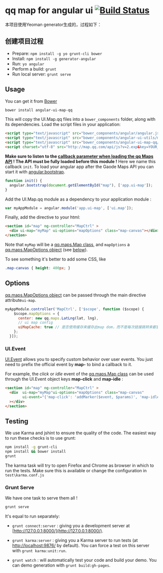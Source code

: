 # qq map for angular ui [![Build Status](https://secure.travis-ci.org/yeoman/generator-jquery.svg?branch=master)](https://travis-ci.org/yeoman/generator-jquery)

本项目使用Yeoman generator生成的，过程如下：
## 创建项目过程
- Prepare: `npm install -g yo grunt-cli bower`
- Install: `npm install -g generator-angular`
- Run: `yo angular`
- Perform a build: `grunt`
- Run local server: `grunt serve`

## Usage
You can get it from [Bower](http://bower.io/)

```sh
bower install angular-ui-map-qq
```

This will copy the UI.Map.qq files into a `bower_components` folder, along with its dependencies. Load the script files in your application:

```html
<script type="text/javascript" src="bower_components/angular/angular.js"></script>
<script type="text/javascript" src="bower_components/angular-ui-utils/modules/event/event.js "></script>
<script type="text/javascript" src="bower_components/angular-ui-map-qq/ui-map.js"></script>
<script charset="utf-8" src="http://map.qq.com/api/js?v=2.exp&key=YOUR_KEY"></script>
```

__Make sure to listen to the [callback parameter when loading the qq Maps API](http://open.map.qq.com/javascript_v2/case-run.html#sample-map-async) !
The API must be fully loaded before this module !__
Here we name this callback `init`. To load your angular app after the Gaode Maps API you can start it with [angular.bootstrap](http://docs.angularjs.org/api/angular.bootstrap).

```javascript
function init() {
  angular.bootstrap(document.getElementById("map"), ['app.ui-map']);
}
```

Add the UI.Map.qq module as a dependency to your application module :

```javascript
var myAppModule = angular.module('app.ui-map', ['ui.map']);
```

Finally, add the directive to your html:

```html
<section id="map" ng-controller="MapCtrl" >
  <div ui-map="myMap" ui-options="mapOptions" class="map-canvas"></div>
</section>
```
Note that `myMap` will be a [qq.maps.Map class](http://open.map.qq.com/javascript_v2/doc/map.html), and `mapOptions` a [qq.maps.MapOptions object](http://open.map.qq.com/javascript_v2/doc/mapoptions.html) (see [below](#options)).

To see something it's better to add some CSS, like

```css
.map-canvas { height: 400px; }
```

## Options

[qq.maps.MapOptions object](http://open.map.qq.com/javascript_v2/doc/mapoptions.html) can be passed through the main directive attribute`ui-map`.

```javascript
myAppModule.controller('MapCtrl', ['$scope', function ($scope) {
    $scope.mapOptions = {
      center: new qq.maps.LatLng(lat, lng),
      // ui map config
      uiMapCache: true // 是否使用缓存来缓存此map dom，而不是每次链接跳转来都重新创建
    };
  }]);
```

### UI.Event

[UI.Event](http://angular-ui.github.io/ui-utils/#/event) allows you to specify custom behavior over user events. You just need to prefix the official event by __map-__ to bind a callback to it.

For example, the _click_ or *idle* event of the [qq.maps.Map class](http://open.map.qq.com/javascript_v2/doc/map.html) can be used through the UI.Event object keys __map-click__ and **map-idle** :

```html
<section id="map" ng-controller="MapCtrl" >
  <div  ui-map="myMap"ui-options="mapOptions" class="map-canvas"
        ui-event="{'map-click': 'addMarker($event, $params)', 'map-idle': 'setZoomMessage(myMap.getZoom())' }"
  ></div>
</section>
```


## Testing

We use Karma and jshint to ensure the quality of the code.  The easiest way to run these checks is to use grunt:

```sh
npm install -g grunt-cli
npm install && bower install
grunt
```

The karma task will try to open Firefox and Chrome as browser in which to run the tests.  Make sure this is available or change the configuration in `test\karma.conf.js`


### Grunt Serve

We have one task to serve them all !

```sh
grunt serve
```

It's equal to run separately:

* `grunt connect:server` : giving you a development server at [http://127.0.0.1:8000/](http://127.0.0.1:8000/).

* `grunt karma:server` : giving you a Karma server to run tests (at [http://localhost:9876/](http://localhost:9876/) by default). You can force a test on this server with `grunt karma:unit:run`.

* `grunt watch` : will automatically test your code and build your demo.  You can demo generation with `grunt build:gh-pages`.
